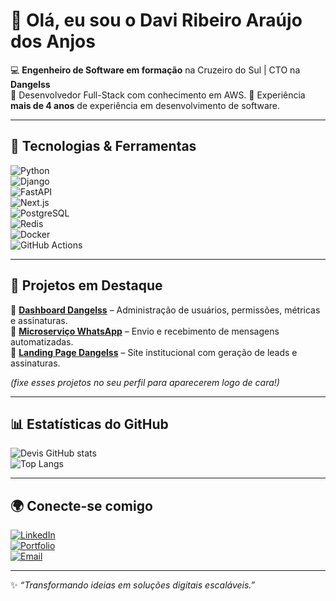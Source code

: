 # 👋 Olá, eu sou o Davi Ribeiro Araújo dos Anjos  

💻 **Engenheiro de Software em formação** na Cruzeiro do Sul | CTO na **Dangelss**  
🚀 Desenvolvedor Full-Stack com conhecimento em AWS.
📲 Experiência **mais de 4 anos** de experiência em desenvolvimento de software.

---

## 🚀 Tecnologias & Ferramentas

![Python](https://img.shields.io/badge/Python-3.13-blue?logo=python)  
![Django](https://img.shields.io/badge/Django-REST-0C4B33?logo=django&logoColor=white)  
![FastAPI](https://img.shields.io/badge/FastAPI-0A9A8D?logo=fastapi&logoColor=white)  
![Next.js](https://img.shields.io/badge/Next.js-000000?logo=nextdotjs&logoColor=white)  
![PostgreSQL](https://img.shields.io/badge/PostgreSQL-336791?logo=postgresql&logoColor=white)  
![Redis](https://img.shields.io/badge/Redis-D9281A?logo=redis&logoColor=white)  
![Docker](https://img.shields.io/badge/Docker-2496ED?logo=docker&logoColor=white)  
![GitHub Actions](https://img.shields.io/badge/GitHub_Actions-2088FF?logo=github-actions&logoColor=white)  

---

## 📌 Projetos em Destaque

🔹 [**Dashboard Dangelss**](https://github.com/dangelss/dashboard) – Administração de usuários, permissões, métricas e assinaturas.  
🔹 [**Microserviço WhatsApp**](https://github.com/SEU-USER/whatsapp-service) – Envio e recebimento de mensagens automatizadas.  
🔹 [**Landing Page Dangelss**](https://github.com/SEU-USER/landing-page) – Site institucional com geração de leads e assinaturas.  

*(fixe esses projetos no seu perfil para aparecerem logo de cara!)*

---

## 📊 Estatísticas do GitHub

![Devis GitHub stats](https://github-readme-stats.vercel.app/api?username=davidosanjoss&show_icons=true&theme=radical)  
![Top Langs](https://github-readme-stats.vercel.app/api/top-langs/?username=davidosanjoss&layout=compact&theme=radical)  

---

## 🌍 Conecte-se comigo

[![LinkedIn](https://img.shields.io/badge/LinkedIn-blue?logo=linkedin)](https://linkedin.com/in/https://www.linkedin.com/in/davi-ribeiro-anjos)  
[![Portfolio](https://img.shields.io/badge/Portfolio-dangelss.com-2ea44f?logo=web)](https://dangelss.com)  
[![Email](https://img.shields.io/badge/Email-Contato-red?logo=gmail&logoColor=white)](mailto:davi@dangelss.com)  

---

✨ _“Transformando ideias em soluções digitais escaláveis.”_

